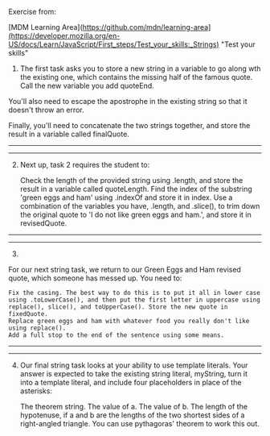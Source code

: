 Exercise from:

[MDM Learning Area](https://github.com/mdn/learning-area](https://developer.mozilla.org/en-US/docs/Learn/JavaScript/First_steps/Test_your_skills:_Strings) "Test your skills"

1. The first task asks you to store a new string in a variable to go along wth the existing one, which contains the missing half of the famous quote. Call the new variable you add quoteEnd.

You'll also need to escape the apostrophe in the existing string so that it doesn't throw an error.

Finally, you'll need to concatenate the two strings together, and store the result in a variable called finalQuote.

---
___

2. Next up, task 2 requires the student to:

    Check the length of the provided string using .length, and store the result in a variable called quoteLength.
    Find the index of the substring 'green eggs and ham' using .indexOf and store it in index.
    Use a combination of the variables you have, .length, and .slice(), to trim down the original quote to 'I do not like green eggs and ham.', and store it in revisedQuote.

___
---

3. 
For our next string task, we return to our Green Eggs and Ham revised quote, which someone has messed up. You need to:

    Fix the casing. The best way to do this is to put it all in lower case using .toLowerCase(), and then put the first letter in uppercase using replace(), slice(), and toUpperCase(). Store the new quote in fixedQuote.
    Replace green eggs and ham with whatever food you really don't like using replace().
    Add a full stop to the end of the sentence using some means.
___
---

4. Our final string task looks at your ability to use template literals. Your answer is expected to take the existing string literal, myString, turn it into a template literal, and include four placeholders in place of the asterisks:

    The theorem string.
    The value of a.
    The value of b.
    The length of the hypotenuse, if a and b are the lengths of the two shortest sides of a right-angled triangle. You can use pythagoras' theorem to work this out.

